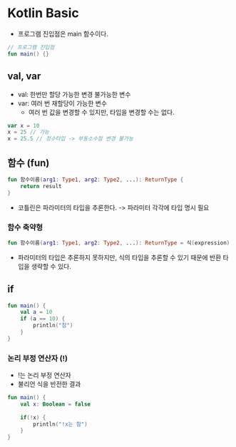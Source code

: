 # Kotlin Basic

- 프로그램 진입점은 main 함수이다.

```kotlin
// 프로그램 진입점
fun main() {}
```

## val, var

- val: 한번만 할당 가능한 변경 불가능한 변수
- var: 여러 번 재할당이 가능한 변수
    - 여러 번 값을 변경할 수 있지만, 타입을 변경할 수는 없다.

```kotlin
var x = 10
x = 25 // 가능
x = 25.5 // 정수타입 -> 부동소수점 변경 불가능
```

## 함수 (fun)

```kotlin
fun 함수이름(arg1: Type1, arg2: Type2, ...): ReturnType {
    return result
}
```

- 코틀린은 파라미터의 타입을 추론한다. ->  파라미터 각각에 타입 명시 필요

### 함수 축약형

```kotlin
fun 함수이름(arg1: Type1, arg2: Type2, ...): ReturnType = 식(expression)
```
- 파라미터의 타입은 추론하지 못하지만, 식의 타입을 추론할 수 있기 때문에 반환 타입을 생략할 수 있다.

## if

```kotlin
fun main() {
    val a = 10
    if (a == 10) {
        println("참")
    }
}

```

### 논리 부정 연산자 (!)

- !는 논리 부정 연산자
- 불리언 식을 반전한 결과

```kotlin
fun main() {
    val x: Boolean = false
 
    if(!x) {
        println("!x는 참")
    }
}
```


